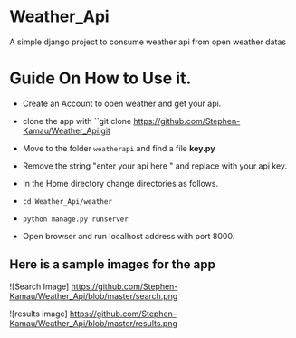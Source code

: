 # Weather_Api
A simple django project to consume weather api from open weather datas


# Guide On How to Use it.

- Create an Account to open weather and get your api.
- clone the app with  ``git clone https://github.com/Stephen-Kamau/Weather_Api.git

- Move to the folder ``weatherapi`` and find a file **key.py**
- Remove the string "enter your api here " and replace with your api key.
- In the Home directory change directories as follows.
- ``cd Weather_Api/weather``
- ``python manage.py runserver``
- Open browser and run localhost address with port 8000.


## Here is a sample images for the app

![Search Image]  https://github.com/Stephen-Kamau/Weather_Api/blob/master/search.png


![results image] https://github.com/Stephen-Kamau/Weather_Api/blob/master/results.png

